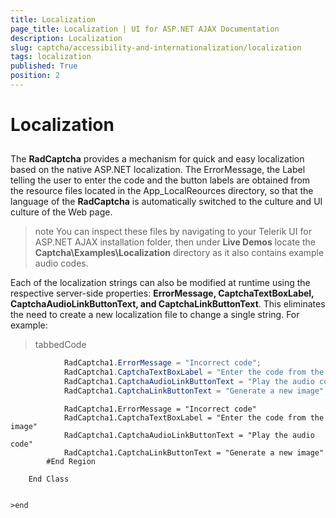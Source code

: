 ```yaml
---
title: Localization
page_title: Localization | UI for ASP.NET AJAX Documentation
description: Localization
slug: captcha/accessibility-and-internationalization/localization
tags: localization
published: True
position: 2
---
```


# Localization



## 

The __RadCaptcha__ provides a mechanism for quick and easy localization based on the native ASP.NET localization. The ErrorMessage, the Label telling the user to enter the code and the button labels are obtained from the resource files located in the App_LocalReources directory, so that the language of the __RadCaptcha__ is automatically switched to the culture and UI culture of the Web page.

>note You can inspect these files by navigating to your Telerik UI for ASP.NET AJAX installation folder, then under __Live Demos__ locate the __Captcha\Examples\Localization__ directory as it also contains example audio codes.
>


Each of the localization strings can also be modified at runtime using the respective server-side properties: __ErrorMessage, CaptchaTextBoxLabel, CaptchaAudioLinkButtonText, and CaptchaLinkButtonText__. This eliminates the need to create a new localization file to change a single string. For example:

>tabbedCode

````C#
	        RadCaptcha1.ErrorMessage = "Incorrect code";
	        RadCaptcha1.CaptchaTextBoxLabel = "Enter the code from the image";
	        RadCaptcha1.CaptchaAudioLinkButtonText = "Play the audio code";
	        RadCaptcha1.CaptchaLinkButtonText = "Generate a new image";
````



````VB.NET
	        RadCaptcha1.ErrorMessage = "Incorrect code"
	        RadCaptcha1.CaptchaTextBoxLabel = "Enter the code from the image"
	        RadCaptcha1.CaptchaAudioLinkButtonText = "Play the audio code"
	        RadCaptcha1.CaptchaLinkButtonText = "Generate a new image"
	    #End Region
	
	End Class


>end
